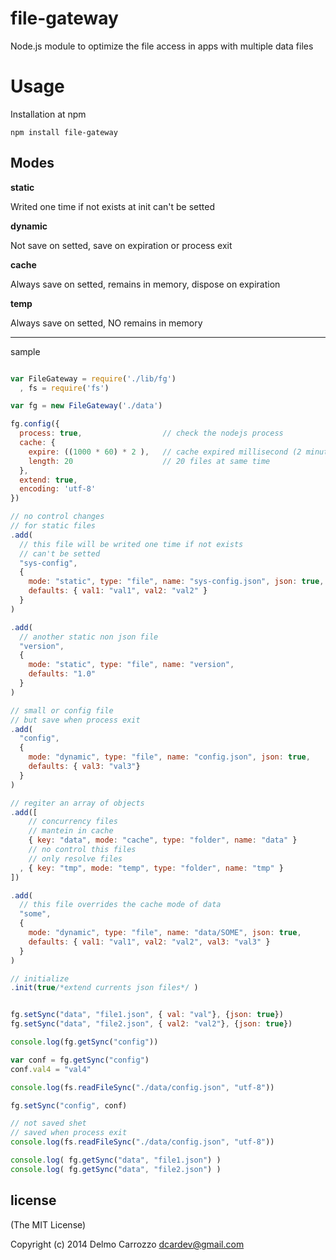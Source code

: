 # file-gateway

Node.js module to optimize the file access in apps with multiple data files

# Usage

Installation at npm

```
npm install file-gateway
```

## Modes

**static**  

Writed one time if not exists at init can't be setted

**dynamic** 

Not save on setted, save on expiration or process exit

**cache**   

Always save on setted, remains in memory, dispose on expiration

**temp** 

Always save on setted, NO remains in memory

------------------------------

sample

```js

var FileGateway = require('./lib/fg')
  , fs = require('fs')

var fg = new FileGateway('./data')

fg.config({
  process: true,                  // check the nodejs process
  cache: {
    expire: ((1000 * 60) * 2 ),   // cache expired millisecond (2 minutes)
    length: 20                    // 20 files at same time
  },
  extend: true,
  encoding: 'utf-8'
})

// no control changes
// for static files
.add(
  // this file will be writed one time if not exists
  // can't be setted
  "sys-config",
  { 
    mode: "static", type: "file", name: "sys-config.json", json: true,
    defaults: { val1: "val1", val2: "val2" }
  }
)

.add(
  // another static non json file
  "version",
  {
    mode: "static", type: "file", name: "version",
    defaults: "1.0"
  }
)

// small or config file
// but save when process exit
.add(
  "config",
  {
    mode: "dynamic", type: "file", name: "config.json", json: true,
    defaults: { val3: "val3"}
  }
)

// regiter an array of objects
.add([
    // concurrency files
    // mantein in cache
    { key: "data", mode: "cache", type: "folder", name: "data" }
    // no control this files
    // only resolve files
  , { key: "tmp", mode: "temp", type: "folder", name: "tmp" }
])

.add(
  // this file overrides the cache mode of data
  "some",
  {
    mode: "dynamic", type: "file", name: "data/SOME", json: true,
    defaults: { val1: "val1", val2: "val2", val3: "val3" }
  }
)

// initialize
.init(true/*extend currents json files*/ )


fg.setSync("data", "file1.json", { val: "val"}, {json: true})
fg.setSync("data", "file2.json", { val2: "val2"}, {json: true})

console.log(fg.getSync("config"))

var conf = fg.getSync("config")
conf.val4 = "val4"

console.log(fs.readFileSync("./data/config.json", "utf-8"))

fg.setSync("config", conf)

// not saved shet
// saved when process exit
console.log(fs.readFileSync("./data/config.json", "utf-8"))

console.log( fg.getSync("data", "file1.json") )
console.log( fg.getSync("data", "file2.json") )
```

## license 

(The MIT License)

Copyright (c) 2014 Delmo Carrozzo <dcardev@gmail.com>
